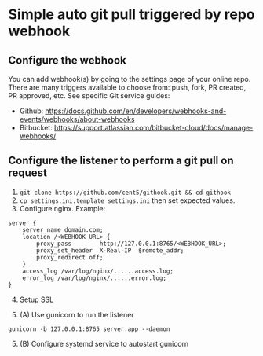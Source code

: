 # Simple auto git pull triggered by repo webhook

## Configure the webhook

You can add webhook(s) by going to the settings page of your online repo.
There are many triggers available to choose from: push, fork, PR created, PR approved, etc.
See specific Git service guides:

* Github: https://docs.github.com/en/developers/webhooks-and-events/webhooks/about-webhooks
* Bitbucket: https://support.atlassian.com/bitbucket-cloud/docs/manage-webhooks/

## Configure the listener to perform a git pull on request

1. `git clone https://github.com/cent5/githook.git && cd githook`
2. `cp settings.ini.template settings.ini` then set expected values.
3. Configure nginx. Example:

```
server {
    server_name domain.com;
    location /<WEBHOOK_URL> {
        proxy_pass        http://127.0.0.1:8765/<WEBHOOK_URL>;
        proxy_set_header  X-Real-IP  $remote_addr;
        proxy_redirect off;
    }
    access_log /var/log/nginx/......access.log;
    error_log /var/log/nginx/......error.log;
}
```

4. Setup SSL

5. (A) Use gunicorn to run the listener

```
gunicorn -b 127.0.0.1:8765 server:app --daemon
```

5. (B) Configure systemd service to autostart gunicorn
